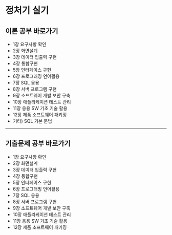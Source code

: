 # 정처기 실기

## 이론 공부 바로가기
- 1장 요구사항 확인
- 2장 화면설계
- 3장 데이터 입출력 구현
- 4장 통합구현
- 5장 인터페이스 구현
- 6장 프로그래밍 언어활용
- 7장 SQL 응용
- 8장 서버 프로그램 구현
- 9장 소프트웨어 개발 보안 구축
- 10장 애플리케이션 테스트 관리
- 11장 응용 SW 기초 기술 활용
- 12장 제품 소프트웨어 패키징
- 기타) SQL 기본 문법
---
## 기출문제 공부 바로가기
- 1장 요구사항 확인
- 2장 화면설계
- 3장 데이터 입출력 구현
- 4장 통합구현
- 5장 인터페이스 구현
- 6장 프로그래밍 언어활용
- 7장 SQL 응용
- 8장 서버 프로그램 구현
- 9장 소프트웨어 개발 보안 구축
- 10장 애플리케이션 테스트 관리
- 11장 응용 SW 기초 기술 활용
- 12장 제품 소프트웨어 패키징